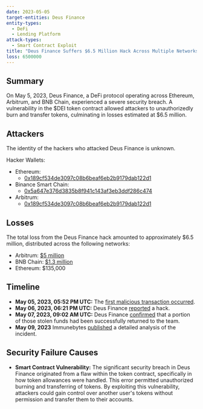 ```yaml
---
date: 2023-05-05
target-entities: Deus Finance
entity-types:
  - DeFi
  - Lending Platform
attack-types:
  - Smart Contract Exploit
title: "Deus Finance Suffers $6.5 Million Hack Across Multiple Networks"
loss: 6500000
---
```


## Summary

On May 5, 2023, Deus Finance, a DeFi protocol operating across Ethereum, Arbitrum, and BNB Chain, experienced a severe security breach. A vulnerability in the $DEI token contract allowed attackers to unauthorizedly burn and transfer tokens, culminating in losses estimated at $6.5 million.

## Attackers

The identity of the hackers who attacked Deus Finance is unknown.

Hacker Wallets:

- Ethereum:
  - [0x189cf534de3097c08b6beaf6eb2b9179dab122d1](https://etherscan.io/address/0x189cf534de3097c08b6beaf6eb2b9179dab122d1)
- Binance Smart Chain: 
  - [0x5a647e376d3835b8f941c143af3eb3ddf286c474](https://bscscan.com/address/0x5a647e376d3835b8f941c143af3eb3ddf286c474)
- Arbitrum:
  - [0x189cf534de3097c08b6beaf6eb2b9179dab122d1](https://arbiscan.io/address/0x189cf534de3097c08b6beaf6eb2b9179dab122d1)

## Losses

The total loss from the Deus Finance hack amounted to approximately $6.5 million, distributed across the following networks:

- Arbitrum: [$5 million](https://arbiscan.io/tx/0xb1141785b7b94eb37c39c37f0272744c6e79ca1517529fec3f4af59d4c3c37ef)
- BNB Chain: [$1.3 million](https://bscscan.com/tx/0xde2c8718a9efd8db0eaf9d8141089a22a89bca7d1415d04c05ba107dc1a190c3)
- Ethereum: $135,000

## Timeline

- **May 05, 2023, 05:52 PM UTC:** The [first malicious transaction occurred](https://arbiscan.io/tx/0xb1141785b7b94eb37c39c37f0272744c6e79ca1517529fec3f4af59d4c3c37ef).
- **May 06, 2023, 06:21 PM UTC:** Deus Finance [reported](https://twitter.com/DeusDao/status/1654808611263246336) a hack.
- **May 07, 2023, 09:02 AM UTC:** Deus Finance [confirmed](https://twitter.com/DeusDao/status/1655030202978779137) that a portion of those stolen funds had been successfully returned to the team.
- **May 09, 2023** Immunebytes [published](https://www.immunebytes.com/blog/deus-finance-hack-incident-may-5-2023-detailed-analysis) a detailed analysis of the incident.

## Security Failure Causes

- **Smart Contract Vulnerability:** The significant security breach in Deus Finance originated from a flaw within the token contract, specifically in how token allowances were handled. This error permitted unauthorized burning and transferring of tokens. By exploiting this vulnerability, attackers could gain control over another user's tokens without permission and transfer them to their accounts.
